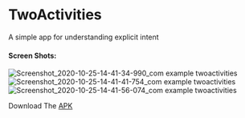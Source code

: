 # TwoActivities

A simple app for understanding explicit intent

#### Screen Shots:
![Screenshot_2020-10-25-14-41-34-990_com example twoactivities](https://user-images.githubusercontent.com/62237653/97103192-eb341600-16d0-11eb-9c64-d8ab1f44be10.jpg)
![Screenshot_2020-10-25-14-41-41-754_com example twoactivities](https://user-images.githubusercontent.com/62237653/97103213-01da6d00-16d1-11eb-9ec8-08b19cee2512.jpg)
![Screenshot_2020-10-25-14-41-56-074_com example twoactivities](https://user-images.githubusercontent.com/62237653/97103222-1159b600-16d1-11eb-9c2e-87bb9e3f0264.jpg)

Download The [APK](https://github.com/MohitSinghFlutter/TwoActivities/releases/download/Latest/app-debug.apk)
